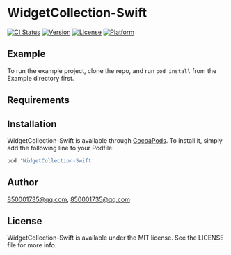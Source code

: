 # WidgetCollection-Swift

[![CI Status](https://img.shields.io/travis/850001735@qq.com/WidgetCollection-Swift.svg?style=flat)](https://travis-ci.org/850001735@qq.com/WidgetCollection-Swift)
[![Version](https://img.shields.io/cocoapods/v/WidgetCollection-Swift.svg?style=flat)](https://cocoapods.org/pods/WidgetCollection-Swift)
[![License](https://img.shields.io/cocoapods/l/WidgetCollection-Swift.svg?style=flat)](https://cocoapods.org/pods/WidgetCollection-Swift)
[![Platform](https://img.shields.io/cocoapods/p/WidgetCollection-Swift.svg?style=flat)](https://cocoapods.org/pods/WidgetCollection-Swift)

## Example

To run the example project, clone the repo, and run `pod install` from the Example directory first.

## Requirements

## Installation

WidgetCollection-Swift is available through [CocoaPods](https://cocoapods.org). To install
it, simply add the following line to your Podfile:

```ruby
pod 'WidgetCollection-Swift'
```

## Author

850001735@qq.com, 850001735@qq.com

## License

WidgetCollection-Swift is available under the MIT license. See the LICENSE file for more info.

